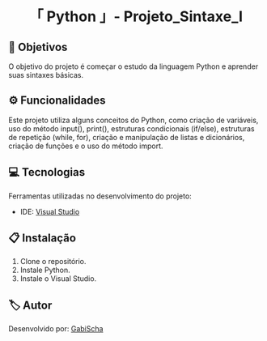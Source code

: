<h1 align="center">「 Python 」- Projeto_Sintaxe_Ⅰ</h1>




<h2 id=objective>📌 Objetivos</h2>

O objetivo do projeto é começar o estudo da linguagem Python e aprender suas sintaxes básicas.

<h2 id=features>⚙️ Funcionalidades </h2>

Este projeto utiliza alguns conceitos do Python, como criação de variáveis, uso do método input(), print(), estruturas condicionais (if/else), estruturas de repetição (while, for), criação e manipulação de listas e dicionários, criação de funções e o uso do método import.

<h2 id=technology>💻 Tecnologias</h2>

Ferramentas utilizadas no desenvolvimento do projeto:

- IDE: <a href="https://visualstudio.microsoft.com/downloads/">Visual Studio</a>

<h2 id=installation>📋 Instalação</h2>

1. Clone o repositório.
2. Instale Python.
3. Instale o  Visual Studio.


<h2 id=author>🏷️ Autor</h2>

Desenvolvido por: <a href="https://www.linkedin.com/in/gabrielaschaper/" target="_blank">GabiScha</a>



